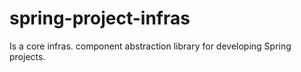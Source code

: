# spring-project-infras
Is a core infras. component abstraction library for developing Spring projects.

